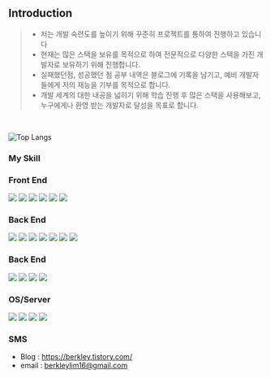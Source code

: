 ## Introduction
> - 저는 개발 숙련도를 높이기 위해 꾸준히 프로젝트를 통하여 진행하고 있습니다
> - 현재는 많은 스택을 보유를 목적으로 하여 전문적으로 다양한 스택을 가진 개발자로 보유하기 위해 진행합니다.
> - 실패했던점, 성공했던 점 공부 내역은 블로그에 기록을 남기고, 예비 개발자들에게 저의 재능을 기부를 목적으로 합니다.
> - 개발 세계의 대한 내공을 넓히기 위해 학습 진행 후 많은 스택을 사용해보고, 누구에게나 환영 받는 개발자로 달성을 목표로 합니다.
<br/> 

![Top Langs](https://github-readme-stats.vercel.app/api/top-langs/?username=BerkleyLim&layout=compact&hide=HTML,R,PUG,GROOVY)

### My Skill
<div>
  <h3>Front End</h3>
  <img src="https://img.shields.io/badge/react-violet?style=flat&logo=react&logoColor=white" />
  <img src="https://img.shields.io/badge/jquery-orange?style=flat&logo=jquery&logoColor=white" />
  <img src="https://img.shields.io/badge/redux-violet?style=flat&logo=redux&logoColor=white" />
  <img src="https://img.shields.io/badge/html5-white?style=flat&logo=html5&logoColor=black" />
  <img src="https://img.shields.io/badge/css-blue?style=flat&logo=css&logoColor=white" />
  <img src="https://img.shields.io/badge/scss-blue?style=flat&logo=scss&logoColor=white" />
</div>
<div>
  <h3>Back End</h3>
  <img src="https://img.shields.io/badge/java-red?style=flat&logo=java&logoColor=white" />
  <img src="https://img.shields.io/badge/jsp-yellow?style=flat&logo=jsp&logoColor=white" />
  <img src="https://img.shields.io/badge/spring-green?style=flat&logo=spring&logoColor=white" />
  <img src="https://img.shields.io/badge/springboot-green?style=flat&logo=springboot&logoColor=white" />
  <img src="https://img.shields.io/badge/mybatis-gray?style=flat&logo=mybatis&logoColor=white" />
  <img src="https://img.shields.io/badge/jpa-pink?style=flat&logo=jpa&logoColor=white" />
  <img src="https://img.shields.io/badge/nodejs-yellow?style=flat&logo=nodejs&logoColor=white" />
</div>
</div>
<div>
  <h3>Back End</h3>
  <img src="https://img.shields.io/badge/mysql-blue?style=flat&logo=mysql&logoColor=white" />
  <img src="https://img.shields.io/badge/mariadb-blee?style=flat&logo=mariadb&logoColor=white" />
  <img src="https://img.shields.io/badge/mssql-blue?style=flat&logo=mssql&logoColor=white" />
  <img src="https://img.shields.io/badge/oracle-red?style=flat&logo=oracle&logoColor=white" />
</div>
</div>
<div>
  <h3>OS/Server</h3>
  <img src="https://img.shields.io/badge/linux-gray?style=flat&logo=linux&logoColor=white" />
  <img src="https://img.shields.io/badge/aws-red?style=flat&logo=aws&logoColor=white" />
  <img src="https://img.shields.io/badge/nginx-green?style=flat&logo=nginx&logoColor=white" />
  <img src="https://img.shields.io/badge/weblogic-red?style=flat&logo=weblogic&logoColor=white" />
</div>

### SMS
- Blog : https://berkley.tistory.com/
- email : berkleylim16@gmail.com


